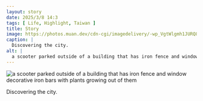 ```yaml
---
layout: story
date: 2025/3/8 14:3
tags: [ Life, Highlight, Taiwan ]
title: Story
image: https://photos.muan.dev/cdn-cgi/imagedelivery/-wp_VgtWlgmh1JURQ8t1mg/d1372cb7-09e9-49ea-9190-efc11af9c900/public
caption: |
  Discovering the city.
alt: |
  a scooter parked outside of a building that has iron fence and window decorative iron bars with plants growing out of them
---
```



![a scooter parked outside of a building that has iron fence and window decorative iron bars with plants growing out of them](https://photos.muan.dev/cdn-cgi/imagedelivery/-wp_VgtWlgmh1JURQ8t1mg/d1372cb7-09e9-49ea-9190-efc11af9c900/public)

Discovering the city.
